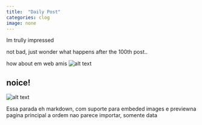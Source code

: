 ```yaml
---
title:  "Daily Post"
categories: clog
image: none
---
```


Im trully impressed

not bad, just wonder what happens after the 100th post..

how about em web amis
![alt text](http://i.imgur.com/S4Katc7.gifv "pai")

## noice!

![alt text](http://i.imgur.com/dsZbI8Z.gif "some random thing")


Essa parada eh markdown, com suporte para embeded images e previewna pagina principal a ordem nao parece importar, somente data
